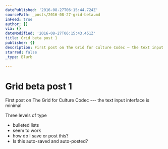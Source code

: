 ```yaml
---
datePublished: '2016-08-27T06:15:44.724Z'
sourcePath: _posts/2016-08-27-grid-beta.md
inFeed: true
author: []
via: {}
dateModified: '2016-08-27T06:15:43.451Z'
title: Grid beta post 1
publisher: {}
description: First post on The Grid for Culture Codec — the text input interface is minimal
starred: false
_type: Blurb

---
```

# Grid beta post 1

First post on The Grid for Culture Codec --- the text input interface is minimal

Three levels of type

* bulleted lists
* seem to work
* how do I save or post this?
* Is this auto-saved and auto-posted?